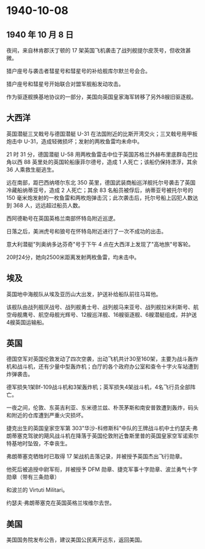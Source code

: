 # 1940-10-08

## 1940 年 10 月 8 日

夜间，来自林肯郡沃丁顿的 17
架英国飞机袭击了战列舰提尔皮茨号，但收效甚微。

猎户座号与袭击者彗星号和彗星号的补给舰库尔默兰号会合。

猎户座号和彗星号开始联合对盟军舰船发动攻击。

作为驱逐舰换基地协议的一部分，美国向英国皇家海军转移了另外8艘旧驱逐舰。

## 大西洋

英国潜艇三叉戟号与德国潜艇 U-31
在法国附近的比斯开湾交火；三叉戟号用甲板炮击中
U-31，造成轻微损坏；发射的两枚鱼雷均未命中。

21 时 31 分，德国潜艇 U-58
用两枚鱼雷击中位于英国苏格兰外赫布里底群岛巴拉角以西 88
英里处的英国轮船康菲尔德号，造成 1 人死亡；该船仍保持漂浮，其余 36
人乘救生艇逃生。

远在南部，距巴西纳塔尔东北 350
英里，德国武装商船巡洋舰托尔号袭击了英国冷藏船纳蒂亚号，造成 2
人死亡；其余 83 名船员被俘后，纳蒂亚号被托尔号的 150
毫米炮发射的一枚鱼雷和两枚炮弹击沉；此次袭击后，托尔号船上囚犯人数达到
368 人，远远超过船员人数。

西阿德勒号在英国英格兰南部怀特岛附近巡逻。

日落之后，美洲虎号和狼号在怀特岛附近进行了一次不成功的出击。

意大利潜艇"列奥纳多达芬奇"号于下午 4 点在大西洋上发现了"高地旅"号客轮。

20时24分，她向2500米距离发射两枚鱼雷，均未击中。

## 埃及

英国地中海舰队从埃及亚历山大出发，护送补给船队前往马耳他。

该舰队由战列舰厌战号、战列舰勇士号、战列舰马来亚号、战列舰拉米利斯号、航空母舰鹰号、航空母舰光辉号、12艘巡洋舰、16艘驱逐舰、6艘潜艇组成，并护送4艘英国运输船。

## 英国

德国空军对英国伦敦发动了四次空袭，出动飞机共计30至160架，主要为战斗轰炸机和战斗机，还有少量中型轰炸机；白厅的各个政府办公室和查令十字火车站遭到炸弹袭击。

德军损失1架Bf-109战斗机和3架轰炸机；英军损失4架战斗机，4名飞行员全部阵亡。

一夜之间，伦敦、东英吉利亚、东米德兰兹、朴茨茅斯和南安普敦遭到轰炸，码头和附近的仓库遭到严重火灾损坏。

捷克出生的英国皇家空军第
303"华沙-科修斯科"中队的王牌战斗机中士约瑟夫·弗朗蒂塞克驾驶的飓风战斗机在降落于英国伦敦附近鲁斯里普的英国皇家空军诺索尔特基地时坠毁，不幸丧生。

弗朗蒂塞克牺牲时已取得 17 架战机击落记录，并被授予英国杰出飞行勋章。

他死后被追授中尉军衔，并被授予 DFM
勋章、捷克军事十字勋章、波兰勇气十字勋章（带有三条勋章）

和波兰的 Virtuti Militari。

约瑟夫·弗朗蒂塞克在英国英格兰埃维尔去世。

## 美国

美国国务院发布公告，建议美国公民离开远东，返回美国。

